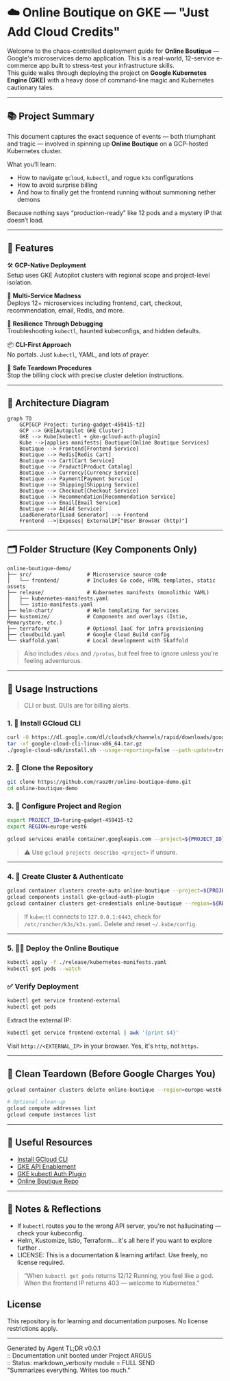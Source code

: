 # ☁️ Online Boutique on GKE — "Just Add Cloud Credits"

Welcome to the chaos-controlled deployment guide for **Online Boutique** — Google's microservices demo application. This is a real-world, 12-service e-commerce app built to stress-test your infrastructure skills.  
This guide walks through deploying the project on **Google Kubernetes Engine (GKE)** with a heavy dose of command-line magic and Kubernetes cautionary tales.

---

## 📚 Project Summary

This document captures the exact sequence of events — both triumphant and tragic — involved in spinning up **Online Boutique** on a GCP-hosted Kubernetes cluster.

What you’ll learn:

- How to navigate `gcloud`, `kubectl`, and rogue `k3s` configurations
- How to avoid surprise billing
- And how to finally get the frontend running without summoning nether demons

Because nothing says “production-ready” like 12 pods and a mystery IP that doesn’t load.

---

## 🧩 Features

🛠️ **GCP-Native Deployment**  
Setup uses GKE Autopilot clusters with regional scope and project-level isolation.

🐙 **Multi-Service Madness**  
Deploys 12+ microservices including frontend, cart, checkout, recommendation, email, Redis, and more.

🧠 **Resilience Through Debugging**  
Troubleshooting `kubectl`, haunted kubeconfigs, and hidden defaults.

📦 **CLI-First Approach**  
No portals. Just `kubectl`, YAML, and lots of prayer.

🧹 **Safe Teardown Procedures**  
Stop the billing clock with precise cluster deletion instructions.

---

## 🧠 Architecture Diagram

```mermaid
graph TD
    GCP[GCP Project: turing-gadget-459415-t2]
    GCP --> GKE[Autopilot GKE Cluster]
    GKE --> Kube[kubectl + gke-gcloud-auth-plugin]
    Kube -->|applies manifests| Boutique[Online Boutique Services]
    Boutique --> Frontend[Frontend Service]
    Boutique --> Redis[Redis Cart]
    Boutique --> Cart[Cart Service]
    Boutique --> Product[Product Catalog]
    Boutique --> Currency[Currency Service]
    Boutique --> Payment[Payment Service]
    Boutique --> Shipping[Shipping Service]
    Boutique --> Checkout[Checkout Service]
    Boutique --> Recommendation[Recommendation Service]
    Boutique --> Email[Email Service]
    Boutique --> Ad[Ad Service]
    LoadGenerator[Load Generator] --> Frontend
    Frontend -->|Exposes| ExternalIP["User Browser (http)"]
```

   
---

## 🗂 Folder Structure (Key Components Only)

```
online-boutique-demo/
├── src/                  # Microservice source code
│   └── frontend/         # Includes Go code, HTML templates, static assets
├── release/              # Kubernetes manifests (monolithic YAML)
│   ├── kubernetes-manifests.yaml
│   └── istio-manifests.yaml
├── helm-chart/           # Helm templating for services
├── kustomize/            # Components and overlays (Istio, Memorystore, etc.)
├── terraform/            # Optional IaaC for infra provisioning
├── cloudbuild.yaml       # Google Cloud Build config
└── skaffold.yaml         # Local development with Skaffold
```

> Also includes `/docs` and `/protos`, but feel free to ignore unless you’re feeling adventurous.

---

## 🧪 Usage Instructions

> CLI or bust. GUIs are for billing alerts.

### 1. 🧰 Install GCloud CLI

```bash
curl -O https://dl.google.com/dl/cloudsdk/channels/rapid/downloads/google-cloud-cli-linux-x86_64.tar.gz
tar -xf google-cloud-cli-linux-x86_64.tar.gz
./google-cloud-sdk/install.sh --usage-reporting=false --path-update=true
```

### 2. 🧺 Clone the Repository

```bash
git clone https://github.com/raoz0r/online-boutique-demo.git
cd online-boutique-demo
```

### 3. 🔧 Configure Project and Region

```bash
export PROJECT_ID=turing-gadget-459415-t2
export REGION=europe-west6

gcloud services enable container.googleapis.com --project=${PROJECT_ID}
```

> ⚠️ Use `gcloud projects describe <project>` if unsure.

---

### 4. 🚀 Create Cluster & Authenticate

```bash
gcloud container clusters create-auto online-boutique --project=${PROJECT_ID} --region=${REGION}
gcloud components install gke-gcloud-auth-plugin
gcloud container clusters get-credentials online-boutique --region=${REGION}
```

> If `kubectl` connects to `127.0.0.1:6443`, check for `/etc/rancher/k3s/k3s.yaml`. Delete and reset `~/.kube/config`.

---

### 5. 🧙‍♂️ Deploy the Online Boutique

```bash
kubectl apply -f ./release/kubernetes-manifests.yaml
kubectl get pods --watch
```

### ✅ Verify Deployment

```bash
kubectl get service frontend-external
kubectl get pods
```

Extract the external IP:

```bash
kubectl get service frontend-external | awk '{print $4}'
```

Visit `http://<EXTERNAL_IP>` in your browser. Yes, it's `http`, not `https`.

---

## 🧼 Clean Teardown (Before Google Charges You)

```bash
gcloud container clusters delete online-boutique --region=europe-west6

# Optional clean-up
gcloud compute addresses list
gcloud compute instances list
```

---

## 🔗 Useful Resources

- [Install GCloud CLI](https://cloud.google.com/sdk/docs/install)
- [GKE API Enablement](https://console.cloud.google.com/apis/library/container.googleapis.com)
- [GKE kubectl Auth Plugin](https://cloud.google.com/kubernetes-engine/docs/how-to/cluster-access-for-kubectl#install_plugin)
- [Online Boutique Repo](https://github.com/GoogleCloudPlatform/microservices-demo)

---

## 🍼 Notes & Reflections

- If `kubectl` routes you to the wrong API server, you're not hallucinating — check your kubeconfig.
- Helm, Kustomize, Istio, Terraform... it's all here if you want to explore further    .
- LICENSE: This is a documentation & learning artifact. Use freely, no license required.

> “When `kubectl get pods` returns 12/12 Running, you feel like a god.  
> When the frontend IP returns 403 — welcome to Kubernetes.”

## License

This repository is for learning and documentation purposes. No license restrictions apply.

---

Generated by Agent TL;DR v0.0.1  
:: Documentation unit booted under Project ARGUS  
:: Status: markdown_verbosity module = FULL SEND  
"Summarizes everything. Writes too much."
